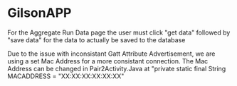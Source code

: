 # GilsonAPP
For the Aggregate Run Data page the user must click "get data" followed by "save data" for the data to actually be saved to the database


Due to the issue with inconsistant Gatt Attribute Advertisement, we are using a set Mac Address for a more consistant connection. The Mac Address can be changed in Pair2Activity.Java at "private static final String MACADDRESS = "XX:XX:XX:XX:XX:XX"

